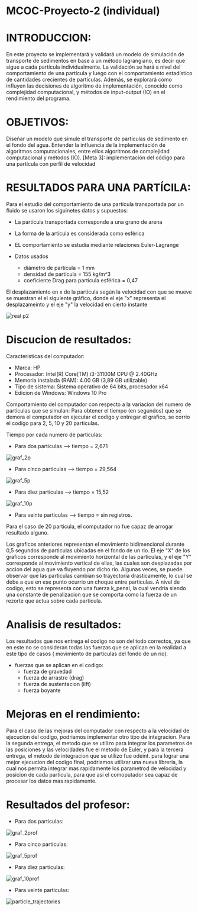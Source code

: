 # MCOC-Proyecto-2 (individual)
# INTRODUCCION:
En este proyecto se implementará y validará un modelo de simulación de transporte de
sedimentos en base a un método lagrangiano, es decir que sigue a cada partícula individualmente.
La validación se hará a nivel del comportamiento de una partícula y luego con el comportamiento
estadístico de cantidades crecientes de partículas. Además, se explorará cómo influyen las
decisiones de algoritmo de implementación, conocido como complejidad computacional, y
métodos de input-output (IO) en el rendimiento del programa.

# OBJETIVOS:
Diseñar un modelo que simule el transporte de partículas de sedimento en el fondo del agua.
Entender la influencia de la implementación de algoritmos computacionales, entre ellos
algoritmos de complejidad computacional y métodos (IO).
[Meta 3]: implementación del código para una partícula con perfil de velocidad

# RESULTADOS PARA UNA PARTÍCILA:

Para el estudio del comportamiento de una partícula transportada por un fluido se usaron los siguinetes datos y supuestos:
* La partícula transportada corresponde a una grano de arena
* La forma de la artícula es considerada como esférica 
* EL comportamiento se estudia mediante relaciones Euler-Lagrange

* Datos usados

    * diámetro de partícula = 1 mm
    * densidad de partícula = 155 kg/m^3
    * coeficiente Drag para partícula esférica = 0,47

El desplazamiento en x de la partícula según la velocidad con que se mueve se muestran el el siguiente gráfico, donde el eje "x" representa el desplazameinto y el eje "y" la velocidad en cierto instante 

![real p2](https://user-images.githubusercontent.com/53712876/65996866-a65a9300-e46e-11e9-945e-d2ca47f3125f.png)

# Discucion de resultados:
Caracteristicas del computador:
- Marca: HP
- Procesador: Intel(R) Core(TM) i3-31100M CPU @ 2.40GHz
- Memoria instalada (RAM): 4.00 GB (3,89 GB utilizable)
- Tipo de sistema: Sistema operativo de 64 bits, procesador x64
- Edicion de Windows: Windows 10 Pro

Comportamiento del computador con respecto a la variacion del numero de particulas que se simulan:
Para obtener el tiempo (en segundos) que se demora el computador en ejecutar el codigo y entregar el grafico, se corrio el codigo para 2, 5, 10 y 20 particulas.

Tiempo por cada numero de particulas:

- Para dos particulas --> tiempo = 2,671

![graf_2p](https://user-images.githubusercontent.com/53713496/66691879-f5bf7100-ec6f-11e9-84a1-bc7a3cb8cf8f.png)

- Para cinco particulas --> tiempo = 29,564

![graf_5p](https://user-images.githubusercontent.com/53713496/66691874-e809eb80-ec6f-11e9-9988-d880bf3288bf.png)

- Para diez particulas --> tiempo = 15,52

![graf_10p](https://user-images.githubusercontent.com/53713496/66691850-aed17b80-ec6f-11e9-91ec-de087c9c75fc.png)

- Para veinte particulas --> tiempo = sin registros.

Para el caso de 20 particula, el computador no fue capaz de arrogar resultado alguno. 

Los graficos anteriores representan el movimiento bidimencional durante 0,5 segundos de particulas ubicadas en el fondo de un rio. El eje "X" de los graficos corresponde al movimiento horizontal de las particulas, y el eje "Y" corresponde al movimiento vertical de ellas, las cuales son desplazadas por accion del agua que va fluyendo por dicho rio. Algunas veces, se puede observar que las particulas cambian so trayectoria drasticamente, lo cual se debe a que en ese punto ocurrio un choque entre particulas. A nivel de codigo, esto se representa con una fuerza k_penal, la cual vendria siendo una constante de penalizacion que se comporta como la fuerza de un rezorte que actua sobre cada particula.

# Analisis de resultados:

Los resultados que nos entrega el codigo no son del todo correctos, ya que en este no se consideran todas las fuerzas que se aplican en la realidad a este tipo de casos ( movimiento de particulas del fondo de un rio).
* fuerzas que se aplican en el codigo:
   * fuerza de gravedad
   * fuerza de arrastre (drag)
   * fuerza de sustentacion (lift)
   * fuerza boyante

# Mejoras en el rendimiento:

Para el caso de las mejoras del computador con respecto a la velocidad de ejecucion del codigo, podriamos implementar otro tipo de integracion. Para la segunda entrega, el metodo que se utilizo para integrar los parametros de las posiciones y las velocidades fue el metodo de Euler, y para la tercera entrega, el metodo de integracion que se utilizo fue odeint.
para lograr una mejor ejecucion del codigo final, podriamos utilizar una nueva libreria, la cual nos permita integrar mas rapidamente los parametrod de velocidad y posicion de cada particula, para que asi el comoputador sea capaz de procesar los datos mas rapidamente.

# Resultados del profesor:
* Para dos particulas:

![graf_2prof](https://user-images.githubusercontent.com/53713496/66692124-c27de180-ec71-11e9-9927-50e9a04d55d9.png)

* Para cinco particulas:

![graf_5prof](https://user-images.githubusercontent.com/53713496/66692129-c9a4ef80-ec71-11e9-876d-f26b245d6a99.png)

* Para diez particulas:

![graf_10prof](https://user-images.githubusercontent.com/53713496/66692131-ce69a380-ec71-11e9-95a8-2f212b1a8dc6.png)

* Para veinte particulas:

![particle_trajectories](https://user-images.githubusercontent.com/53713496/66692219-a464b100-ec72-11e9-93c6-674eb51201a7.png)
